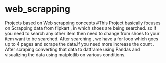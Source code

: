 # web_scrapping
Projects based on Web scrapping concepts
#This Project basically focuses on Scrapping data from flipkart , in which shoes are being searched.
so if you need to search any other item then need to change from shoes to your item want to be searched.
After searching , we have a for loop which goes up to 4 pages and scrape the data.If you need more increase the count .
After scraping converting that data to datframe using Pandas and visualizing the data using matplotlib on various conditions.
